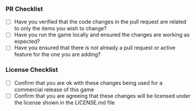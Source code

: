 <!-- You can remove any parts of this template that do not apply to your changes -->

### PR Checklist

* [ ] Have you verified that the code changes in the pull request are related to only the items you wish to change?
* [ ] Have you run the game locally and ensured the changes are working as expected?
* [ ] Have you ensured that there is not already a pull request or active feature for the one you are adding?

### License Checklist

* [ ] Confirm that you are ok with these changes being used for a commercial release of this game
* [ ] Confirm that you are agreeing that these changes will be licensed under the license shown in the LICENSE.md file
